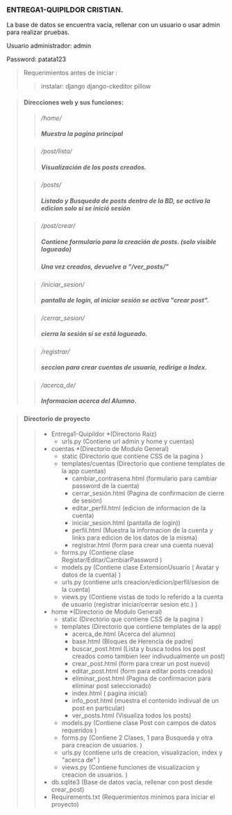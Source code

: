 ### ENTREGA1-QUIPILDOR CRISTIAN.

La base de datos se encuentra vacia, rellenar con un usuario o usar admin para realizar pruebas.

Usuario administrador:  admin

Password: patata123    

>Requerimientos antes de iniciar :
>>instalar:
>>django
>>django-ckeditor
>>pillow



> #### Direcciones web y sus funciones:
>
>> */home/* 
>> ##### Muestra la pagina principal
>
>>*/post/lista/*
>>##### Visualización de los posts creados.
>
>>*/posts/*
>>##### Listado y Busqueda de posts dentro de la BD, se activa la edicion solo si se inició sesión
>
>>*/post/crear/*
>>##### Contiene formulario para la creación de posts. (solo visible logueado)
>>##### Una vez creados, devuelve a "/ver_posts/"
>
>>*/iniciar_sesion/*
>>##### pantalla de login, al iniciar sesión se activa "crear post".
>
>>*/cerrar_sesion/*
>>##### cierra la sesión si se está logueado.
>
>>*/registrar/*
>>##### seccion para crear cuentas de usuario, redirige a Index.
>
>>*/acerca_de/*
>>##### Informacion acerca del Alumno.

> #### Directorio de proyecto
>
>> - Entrega1-Quipildor  *(Directorio Raiz)
>>      - urls.py (Contiene url admin y home y cuentas)
>> - cuentas  *(Directorio de Modulo General)
>>      - static (Directorio que contiene CSS de la pagina )
>>      - templates/cuentas (Directorio que contiene templates de la app cuentas)
>>          - cambiar_contrasena.html (formulario para cambiar password de la cuenta)
>>          - cerrar_sesión.html (Pagina de confirmacion de cierre de sesión)
>>          - editar_perfil.html (edicion de informacion de la cuenta)
>>          - iniciar_sesion.html (pantalla de login))
>>          - perfil.html (Muestra la informacion de la cuenta y links para edicion de los datos de la misma)
>>          - registrar.html (form para crear una cuenta nueva)
>>      - forms.py (Contiene clase Registar/Editar/CambiarPassword )
>>      - models.py (Contiene clase ExtensionUsuario ( Avatar y datos de la cuenta) )
>>      - urls.py (contiene urls creacion/edicion/perfil/sesion de la cuenta)
>>      - views.py (Contiene vistas de todo lo referido a la cuenta de usuario (registrar iniciar/cerrar sesion etc.) )
>> - home  *(Directorio de Modulo General)
>>      - static (Directorio que contiene CSS de la pagina )
>>      - templates (Directorio que contiene templates de la app)
>>          - acerca_de.html (Acerca del alumno)
>>          - base.html (Bloques de Herencia de padre)
>>          - buscar_post.html (Lista y busca todos los post creados como tambien leer indivudualmente un post)
>>          - crear_post.html (form para crear un post nuevo)
>>          - editar_post.html (form para editar posts creados)
>>          - eliminar_post.html (Pagina de confirmacion para eliminar post seleccionado)
>>          - index.html ( pagina inicial)
>>          - info_post.html (muestra el contenido indivual de un post en particular)
>>          - ver_posts.html (Visualiza todos los posts)
>>      - models.py (Contiene clase Post con campos de datos requeridos )
>>      - forms.py (Contiene 2 Clases, 1 para Busqueda y otra para creacion de usuarios. )
>>      - urls.py (contiene urls de creacion, visualizacion, index y "acerca de" )
>>      - views.py (Contiene funciones de visualizacion y creacion de usuarios. )
>> - db.sqlite3  (Base de datos vacia, rellenar con post desde crear_post)
>> - Requirements.txt  (Requerimientos minimos para iniciar el proyecto)